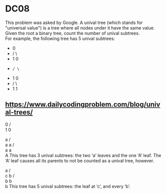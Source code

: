 # DC08
This problem was asked by Google.
A unival tree (which stands for \"universal value\") is a tree where all nodes under it have the same value.  Given the root
a binary tree, count the number of unival subtrees. \
For example, the following tree has 5 unival subtrees:
-    0
-   / \
-  1   0
-     / \
-    1   0
-   / \
-  1   1
## https://www.dailycodingproblem.com/blog/unival-trees/



   0
  / \
 1   0 

   a
  / \
 a   a
     /\
    a  a
        \
         A
 This tree has 3 unival subtrees: the two ‘a’ leaves and the one ‘A’ leaf. The ‘A’ leaf causes all its parents to not be counted as a unival tree, however.

   a
  / \
 c   b
     /\
    b  b
         \
          b
 This tree has 5 unival subtrees: the leaf at ‘c’, and every ‘b’.
